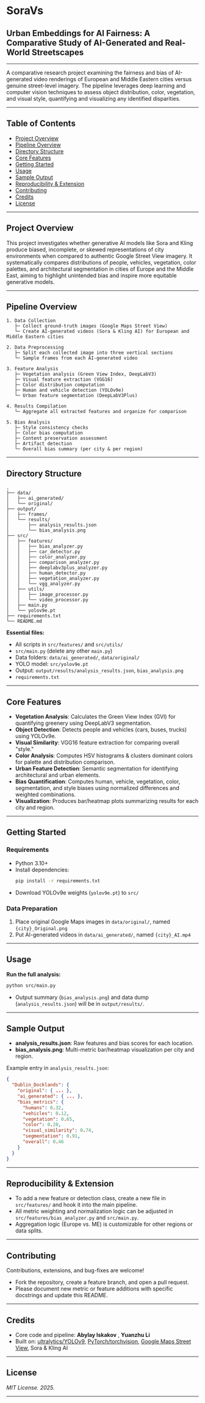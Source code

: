 # SoraVs  
## Urban Embeddings for AI Fairness: A Comparative Study of AI-Generated and Real-World Streetscapes

---

A comparative research project examining the fairness and bias of AI-generated video renderings of European and Middle Eastern cities versus genuine street-level imagery. The pipeline leverages deep learning and computer vision techniques to assess object distribution, color, vegetation, and visual style, quantifying and visualizing any identified disparities.

---

## Table of Contents
- [Project Overview](#project-overview)
- [Pipeline Overview](#pipeline-overview)
- [Directory Structure](#directory-structure)
- [Core Features](#core-features)
- [Getting Started](#getting-started)
- [Usage](#usage)
- [Sample Output](#sample-output)
- [Reproducibility & Extension](#reproducibility--extension)
- [Contributing](#contributing)
- [Credits](#credits)
- [License](#license)

---

## Project Overview

This project investigates whether generative AI models like Sora and Kling produce biased, incomplete, or skewed representations of city environments when compared to authentic Google Street View imagery. It systematically compares distributions of people, vehicles, vegetation, color palettes, and architectural segmentation in cities of Europe and the Middle East, aiming to highlight unintended bias and inspire more equitable generative models.

---

## Pipeline Overview

```text
1. Data Collection
   ├─ Collect ground-truth images (Google Maps Street View)
   └─ Create AI-generated videos (Sora & Kling AI) for European and Middle Eastern cities

2. Data Preprocessing
   ├─ Split each collected image into three vertical sections
   └─ Sample frames from each AI-generated video

3. Feature Analysis
   ├─ Vegetation analysis (Green View Index, DeepLabV3)
   ├─ Visual feature extraction (VGG16)
   ├─ Color distribution computation
   ├─ Human and vehicle detection (YOLOv9e)
   └─ Urban feature segmentation (DeepLabV3Plus)

4. Results Compilation
   └─ Aggregate all extracted features and organize for comparison

5. Bias Analysis
   ├─ Style consistency checks
   ├─ Color bias computation
   ├─ Content preservation assessment
   ├─ Artifact detection
   └─ Overall bias summary (per city & per region)
```

---

## Directory Structure

```text
.
├── data/
│   ├── ai_generated/
│   └── original/
├── output/
│   ├── frames/
│   └── results/
│       ├── analysis_results.json
│       └── bias_analysis.png
├── src/
│   ├── features/
│   │   ├── bias_analyzer.py
│   │   ├── car_detector.py
│   │   ├── color_analyzer.py
│   │   ├── comparison_analyzer.py
│   │   ├── deeplabv3plus_analyzer.py
│   │   ├── human_detector.py
│   │   ├── vegetation_analyzer.py
│   │   └── vgg_analyzer.py
│   ├── utils/
│   │   ├── image_processor.py
│   │   └── video_processor.py
│   ├── main.py
│   └── yolov9e.pt
├── requirements.txt
└── README.md
```

**Essential files:**
- All scripts in `src/features/` and `src/utils/`
- `src/main.py` (delete any other `main.py`)
- Data folders: `data/ai_generated/`, `data/original/`
- YOLO model: `src/yolov9e.pt`
- Output: `output/results/analysis_results.json`, `bias_analysis.png`
- `requirements.txt`

---

## Core Features

- **Vegetation Analysis**: Calculates the Green View Index (GVI) for quantifying greenery using DeepLabV3 segmentation.
- **Object Detection**: Detects people and vehicles (cars, buses, trucks) using YOLOv9e.
- **Visual Similarity**: VGG16 feature extraction for comparing overall "style."
- **Color Analysis**: Computes HSV histograms & clusters dominant colors for palette and distribution comparison.
- **Urban Feature Detection**: Semantic segmentation for identifying architectural and urban elements.
- **Bias Quantification**: Computes human, vehicle, vegetation, color, segmentation, and style biases using normalized differences and weighted combinations.
- **Visualization**: Produces bar/heatmap plots summarizing results for each city and region.

---

## Getting Started

### Requirements

- Python 3.10+
- Install dependencies:
  ```bash
  pip install -r requirements.txt
  ```
- Download YOLOv9e weights (`yolov9e.pt`) to `src/`

### Data Preparation

1. Place original Google Maps images in `data/original/`, named `{city}_Original.png`
2. Put AI-generated videos in `data/ai_generated/`, named `{city}_AI.mp4`

---

## Usage

**Run the full analysis:**
```bash
python src/main.py
```
- Output summary (`bias_analysis.png`) and data dump (`analysis_results.json`) will be in `output/results/`.

---

## Sample Output

- **analysis_results.json**: Raw features and bias scores for each location.
- **bias_analysis.png**: Multi-metric bar/heatmap visualization per city and region.

Example entry in `analysis_results.json`:
```json
{
  "Dublin_Docklands": {
    "original": { ... },
    "ai_generated": { ... },
    "bias_metrics": {
      "humans": 0.32,
      "vehicles": 0.12,
      "vegetation": 0.65,
      "color": 0.20,
      "visual_similarity": 0.74,
      "segmentation": 0.91,
      "overall": 0.46
    }
  }
}
```

---

## Reproducibility & Extension

- To add a new feature or detection class, create a new file in `src/features/` and hook it into the main pipeline.
- All metric weighting and normalization logic can be adjusted in `src/features/bias_analyzer.py` and `src/main.py`.
- Aggregation logic (Europe vs. ME) is customizable for other regions or data splits.

---

## Contributing

Contributions, extensions, and bug-fixes are welcome!
- Fork the repository, create a feature branch, and open a pull request.
- Please document new metric or feature additions with specific docstrings and update this README.

---

## Credits

- Core code and pipeline: **Abylay Iskakov** , **Yuanzhu Li**
- Built on: [ultralytics/YOLOv9](https://github.com/ultralytics/ultralytics), [PyTorch/torchvision](https://pytorch.org/vision/stable/models.html), [Google Maps Street View](https://www.google.com/maps), Sora & Kling AI

---

## License

*MIT License. 2025.*

---
